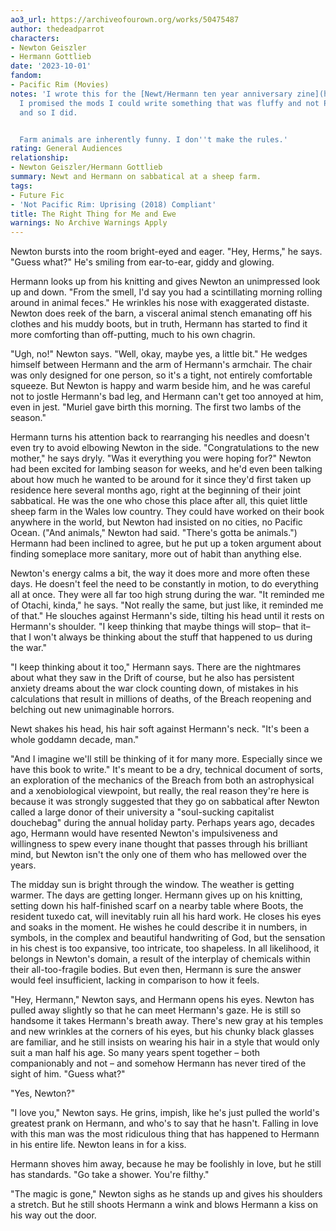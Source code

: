 ```yaml
---
ao3_url: https://archiveofourown.org/works/50475487
author: thedeadparrot
characters:
- Newton Geiszler
- Hermann Gottlieb
date: '2023-10-01'
fandom:
- Pacific Rim (Movies)
notes: 'I wrote this for the [Newt/Hermann ten year anniversary zine](https://www.tumblr.com/k-sci-janitor/722646028568969216/store-link).
  I promised the mods I could write something that was fluffy and not PR:U\-related,
  and so I did.


  Farm animals are inherently funny. I don''t make the rules.'
rating: General Audiences
relationship:
- Newton Geiszler/Hermann Gottlieb
summary: Newt and Hermann on sabbatical at a sheep farm.
tags:
- Future Fic
- 'Not Pacific Rim: Uprising (2018) Compliant'
title: The Right Thing for Me and Ewe
warnings: No Archive Warnings Apply
---
```


Newton bursts into the room bright\-eyed and eager. "Hey, Herms," he says. "Guess what?" He's smiling from ear\-to\-ear, giddy and glowing.

Hermann looks up from his knitting and gives Newton an unimpressed look up and down. "From the smell, I'd say you had a scintillating morning rolling around in animal feces." He wrinkles his nose with exaggerated distaste. Newton does reek of the barn, a visceral animal stench emanating off his clothes and his muddy boots, but in truth, Hermann has started to find it more comforting than off\-putting, much to his own chagrin.

"Ugh, no!" Newton says. "Well, okay, maybe yes, a little bit." He wedges himself between Hermann and the arm of Hermann's armchair. The chair was only designed for one person, so it's a tight, not entirely comfortable squeeze. But Newton is happy and warm beside him, and he was careful not to jostle Hermann's bad leg, and Hermann can't get too annoyed at him, even in jest. "Muriel gave birth this morning. The first two lambs of the season."

Hermann turns his attention back to rearranging his needles and doesn't even try to avoid elbowing Newton in the side. "Congratulations to the new mother," he says dryly. "Was it everything you were hoping for?" Newton had been excited for lambing season for weeks, and he'd even been talking about how much he wanted to be around for it since they'd first taken up residence here several months ago, right at the beginning of their joint sabbatical. He was the one who chose this place after all, this quiet little sheep farm in the Wales low country. They could have worked on their book anywhere in the world, but Newton had insisted on no cities, no Pacific Ocean. ("And animals," Newton had said. "There's gotta be animals.") Hermann had been inclined to agree, but he put up a token argument about finding someplace more sanitary, more out of habit than anything else.

Newton's energy calms a bit, the way it does more and more often these days. He doesn't feel the need to be constantly in motion, to do everything all at once. They were all far too high strung during the war. "It reminded me of Otachi, kinda," he says. "Not really the same, but just like, it reminded me of that." He slouches against Hermann's side, tilting his head until it rests on Hermann's shoulder. "I keep thinking that maybe things will stop– that it– that I won't always be thinking about the stuff that happened to us during the war."

"I keep thinking about it too," Hermann says. There are the nightmares about what they saw in the Drift of course, but he also has persistent anxiety dreams about the war clock counting down, of mistakes in his calculations that result in millions of deaths, of the Breach reopening and belching out new unimaginable horrors.

Newt shakes his head, his hair soft against Hermann's neck. "It's been a whole goddamn decade, man."

"And I imagine we'll still be thinking of it for many more. Especially since we have this book to write." It's meant to be a dry, technical document of sorts, an exploration of the mechanics of the Breach from both an astrophysical and a xenobiological viewpoint, but really, the real reason they're here is because it was strongly suggested that they go on sabbatical after Newton called a large donor of their university a "soul\-sucking capitalist douchebag" during the annual holiday party. Perhaps years ago, decades ago, Hermann would have resented Newton's impulsiveness and willingness to spew every inane thought that passes through his brilliant mind, but Newton isn't the only one of them who has mellowed over the years.

The midday sun is bright through the window. The weather is getting warmer. The days are getting longer. Hermann gives up on his knitting, setting down his half\-finished scarf on a nearby table where Boots, the resident tuxedo cat, will inevitably ruin all his hard work. He closes his eyes and soaks in the moment. He wishes he could describe it in numbers, in symbols, in the complex and beautiful handwriting of God, but the sensation in his chest is too expansive, too intricate, too shapeless. In all likelihood, it belongs in Newton's domain, a result of the interplay of chemicals within their all\-too\-fragile bodies. But even then, Hermann is sure the answer would feel insufficient, lacking in comparison to how it feels.

"Hey, Hermann," Newton says, and Hermann opens his eyes. Newton has pulled away slightly so that he can meet Hermann's gaze. He is still so handsome it takes Hermann's breath away. There's new gray at his temples and new wrinkles at the corners of his eyes, but his chunky black glasses are familiar, and he still insists on wearing his hair in a style that would only suit a man half his age. So many years spent together – both companionably and not – and somehow Hermann has never tired of the sight of him. "Guess what?"

"Yes, Newton?"

"I love you," Newton says. He grins, impish, like he's just pulled the world's greatest prank on Hermann, and who's to say that he hasn't. Falling in love with this man was the most ridiculous thing that has happened to Hermann in his entire life. Newton leans in for a kiss.

Hermann shoves him away, because he may be foolishly in love, but he still has standards. "Go take a shower. You're filthy."

"The magic is gone," Newton sighs as he stands up and gives his shoulders a stretch. But he still shoots Hermann a wink and blows Hermann a kiss on his way out the door.